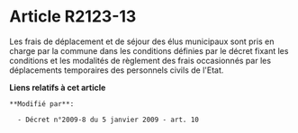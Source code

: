 # Article R2123-13

Les frais de déplacement et de séjour des élus municipaux sont pris en charge  par la commune dans les conditions définies
par le décret fixant les conditions  et les modalités de règlement des frais occasionnés par les déplacements  temporaires
des personnels civils de l'Etat.

**Liens relatifs à cet article**

	**Modifié par**:

	  - Décret n°2009-8 du 5 janvier 2009 - art. 10

